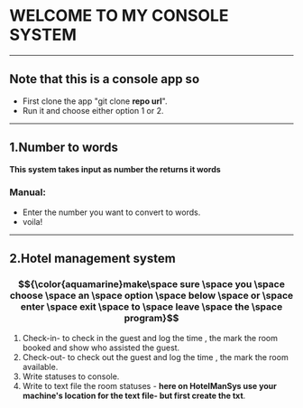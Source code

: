﻿# WELCOME TO MY CONSOLE SYSTEM

---
## Note that this is a console app so
- First clone the app "git clone **repo url**".
- Run it and choose either option 1 or 2.
---
## 1.Number to words
**This system takes input as number the  returns it words**
### Manual:
- Enter the number you want to convert to words.
- voila!
---
## 2.Hotel management system

### $${\color{aquamarine}make\space sure \space you \space choose \space an \space  option \space below \space or \space enter \space exit \space to  \space leave \space the \space program}$$	


1. Check-in- to check in the guest and log the time , the mark the room booked and show who assisted the guest.
2. Check-out- to check out the guest and log the time , the mark the room available.
3. Write statuses to console.
4. Write to text file the room statuses - **here on HotelManSys use your machine's location for the text file- but first create the txt**.
